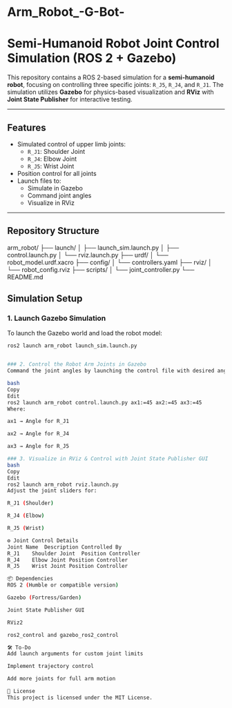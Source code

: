 # Arm_Robot_-G-Bot-
# Semi-Humanoid Robot Joint Control Simulation (ROS 2 + Gazebo)

This repository contains a ROS 2-based simulation for a **semi-humanoid robot**, focusing on controlling three specific joints: `R_J5`, `R_J4`, and `R_J1`. The simulation utilizes **Gazebo** for physics-based visualization and **RViz** with **Joint State Publisher** for interactive testing.

---

## Features

- Simulated control of upper limb joints:
  - `R_J1`: Shoulder Joint
  - `R_J4`: Elbow Joint
  - `R_J5`: Wrist Joint
- Position control for all joints
- Launch files to:
  - Simulate in Gazebo
  - Command joint angles
  - Visualize in RViz

---

## Repository Structure

arm_robot/
├── launch/
│ ├── launch_sim.launch.py
│ ├── control.launch.py
│ └── rviz.launch.py
├── urdf/
│ └── robot_model.urdf.xacro
├── config/
│ └── controllers.yaml
├── rviz/
│ └── robot_config.rviz
├── scripts/
│ └── joint_controller.py
└── README.md


## Simulation Setup

### 1. Launch Gazebo Simulation

To launch the Gazebo world and load the robot model:

```bash
ros2 launch arm_robot launch_sim.launch.py


### 2. Control the Robot Arm Joints in Gazebo
Command the joint angles by launching the control file with desired angles (in degrees):

bash
Copy
Edit
ros2 launch arm_robot control.launch.py ax1:=45 ax2:=45 ax3:=45
Where:

ax1 → Angle for R_J1

ax2 → Angle for R_J4

ax3 → Angle for R_J5

### 3. Visualize in RViz & Control with Joint State Publisher GUI
bash
Copy
Edit
ros2 launch arm_robot rviz.launch.py
Adjust the joint sliders for:

R_J1 (Shoulder)

R_J4 (Elbow)

R_J5 (Wrist)

⚙️ Joint Control Details
Joint Name	Description	Controlled By
R_J1	Shoulder Joint	Position Controller
R_J4	Elbow Joint	Position Controller
R_J5	Wrist Joint	Position Controller

📦 Dependencies
ROS 2 (Humble or compatible version)

Gazebo (Fortress/Garden)

Joint State Publisher GUI

RViz2

ros2_control and gazebo_ros2_control

🛠️ To-Do
Add launch arguments for custom joint limits

Implement trajectory control

Add more joints for full arm motion

📜 License
This project is licensed under the MIT License.



